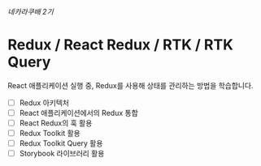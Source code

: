 ###### 네카라쿠배 2기
# Redux / React Redux / RTK / RTK Query

React 애플리케이션 실행 중, Redux를 사용해 상태를 관리하는 방법을 학습합니다.

- [ ]  Redux 아키텍처
- [ ]  React 애플리케이션에서의 Redux 통합
- [ ]  React Redux의 훅 활용
- [ ]  Redux Toolkit 활용
- [ ]  Redux Toolkit Query 활용
- [ ]  Storybook 라이브러리 활용
